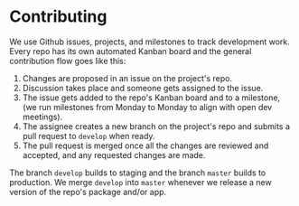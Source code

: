 # Contributing

We use Github issues, projects, and milestones to track development work. Every repo has its own automated Kanban board and the general contribution flow goes like this:

1. Changes are proposed in an issue on the project's repo.
2. Discussion takes place and someone gets assigned to the issue.
3. The issue gets added to the repo's Kanban board and to a milestone, \(we run milestones from Monday to Monday to align with open dev meetings\).
4. The assignee creates a new branch on the project's repo and submits a pull request to `develop` when ready.
5. The pull request is merged once all the changes are reviewed and accepted, and any requested changes are made.

The branch `develop` builds to staging and the branch `master` builds to production. We merge `develop` into `master` whenever we release a new version of the repo's package and/or app.

